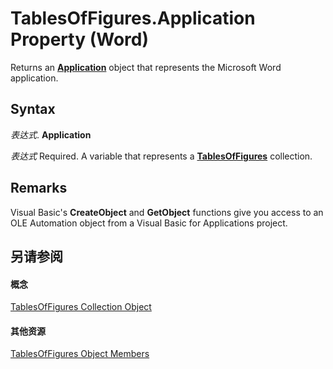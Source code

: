 
# TablesOfFigures.Application Property (Word)

Returns an  **[Application](d1cf6f8f-4e88-bf01-93b4-90a83f79cb44.md)** object that represents the Microsoft Word application.


## Syntax

 _表达式_. **Application**

 _表达式_ Required. A variable that represents a **[TablesOfFigures](2a5b3c3d-bb25-e31d-e7d3-b011732de6fb.md)** collection.


## Remarks

Visual Basic's  **CreateObject** and **GetObject** functions give you access to an OLE Automation object from a Visual Basic for Applications project.


## 另请参阅


#### 概念


[TablesOfFigures Collection Object](2a5b3c3d-bb25-e31d-e7d3-b011732de6fb.md)
#### 其他资源


[TablesOfFigures Object Members](http://msdn.microsoft.com/library/4908403c-ef40-0a0f-454c-a318a69e84e8%28Office.15%29.aspx)